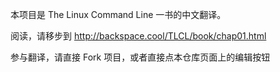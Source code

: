 
本项目是 The Linux Command Line 一书的中文翻译。

阅读，请移步到 http://backspace.cool/TLCL/book/chap01.html

参与翻译，请直接 Fork 项目，或者直接点本仓库页面上的编辑按钮
